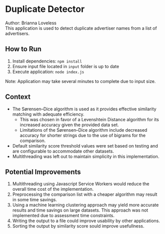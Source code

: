 # Duplicate Detector
Author: Brianna Loveless  
This application is used to detect duplicate advertiser names from a list of advertisers.

## How to Run
1. Install dependencies: `npm install`
2. Ensure input file located in `input` folder is up to date
3. Execute application: `node index.js`

Note: Application may take several minutes to complete due to input size.

## Context
- The Sørensen–Dice algorithm is used as it provides effective similarity matching with adequate efficiency. 
    - This was chosen in favor of a Levenshtein Distance algorithm for its increased accuracy given the provided data set.
    - Limitations of the Sørensen–Dice algorithm include decreased accuracy for shorter strings due to the use of bigrams for the comparison.
- Default similarity score threshold values were set based on testing and are configurable to accommodate other datasets.
- Multithreading was left out to maintain simplicity in this implementation.

## Potential Improvements
1. Multithreading using Javascript Service Workers would reduce the overall time cost of the implementation.
2. Preprocessing the comparison list with a cheaper algorithm may result in some time savings.
3. Using a machine learning clustering approach may yield more accurate results and time savings on large datasets. This approach was not implemented due to assessment time constraints.
4. Writing the output to a file could improve usability by other applications.
5. Sorting the output by similarity score sould improve usefullness.
